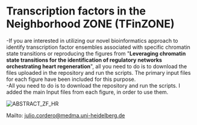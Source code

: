 #  **Transcription factors in the Neighborhood ZONE (TFinZONE)**
-If you are interested in utilizing our novel bioinformatics approach to identify transcription factor ensembles associated with specific chromatin state transitions or reproducing the figures from "**Leveraging chromatin state transitions for the identification of regulatory networks orchestrating heart regeneration**", all you need to do is to download the files uploaded in the repository and run the scripts. The primary input files for each figure have been included for this purpose.<br />
-All you need to do is to download the repository and run the scripts. I added the main Input files from each figure, in order to use them.

![ABSTRACT_ZF_HR](https://github.com/jcorder316/01TFinZONE/assets/48988005/e567b081-77c2-4c57-a3da-151237cf23c7)


Mailto: julio.cordero@medma.uni-heidelberg.de<br />
